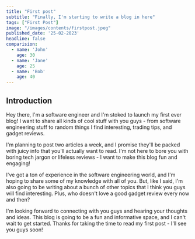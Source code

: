 ```yaml
---
title: "First post"
subtitle: "Finally, I'm starting to write a blog in here"
tags: ["First Post"]
image: "/images/contents/firstpost.jpeg"
published_date: '25-02-2023'
headline: false
comparision:
  - name: 'John'
    age: 30
  - name: 'Jane'
    age: 25
  - name: 'Bob'
    age: 40
---
```



## Introduction
Hey there, I'm a software engineer and I'm stoked to launch my first ever blog! I want to share all kinds of cool stuff with you guys - from software engineering stuff to random things I find interesting, trading tips, and gadget reviews.

I'm planning to post two articles a week, and I promise they'll be packed with juicy info that you'll actually want to read. I'm not here to bore you with boring tech jargon or lifeless reviews - I want to make this blog fun and engaging!

I've got a ton of experience in the software engineering world, and I'm hoping to share some of my knowledge with all of you. But, like I said, I'm also going to be writing about a bunch of other topics that I think you guys will find interesting. Plus, who doesn't love a good gadget review every now and then?

I'm looking forward to connecting with you guys and hearing your thoughts and ideas. This blog is going to be a fun and informative space, and I can't wait to get started. Thanks for taking the time to read my first post - I'll see you guys soon!